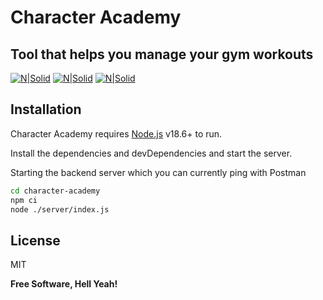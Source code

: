 # Character Academy

## Tool that helps you manage your gym workouts

[![N|Solid](https://www.datocms-assets.com/48401/1627660465-webpack.png?fit=max&w=150)](https://nodesource.com/products/nsolid)
[![N|Solid](https://miro.medium.com/max/300/1*klzv0Ev8tTw7PafogculEQ.jpeg?fit=max&w=150)](https://nodesource.com/products/nsolid)
[![N|Solid](https://abotteram.gallerycdn.vsassets.io/extensions/abotteram/typescript-react-snippets/0.2.0/1490261193836/Microsoft.VisualStudio.Services.Icons.Default)](https://nodesource.com/products/nsolid)

## Installation

Character Academy requires [Node.js](https://nodejs.org/) v18.6+ to run.

Install the dependencies and devDependencies and start the server.

Starting the backend server which you can currently ping with Postman
```sh
cd character-academy
npm ci
node ./server/index.js 
```

## License

MIT

**Free Software, Hell Yeah!**
